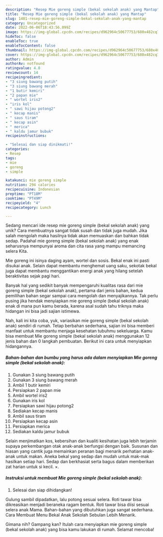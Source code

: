 ```yaml
---
description: "Resep Mie goreng simple (bekal sekolah anak) yang Mantap"
title: "Resep Mie goreng simple (bekal sekolah anak) yang Mantap"
slug: 1401-resep-mie-goreng-simple-bekal-sekolah-anak-yang-mantap
category: Uncategorized
date: 2022-06-06T18:43:56.099Z
image: https://img-global.cpcdn.com/recipes/d962964c50677753/680x482cq70/mie-goreng-simple-bekal-sekolah-anak-foto-resep-utama.jpg
hideToc: false
enableToc: true
enableTocContent: false
thumbnail: https://img-global.cpcdn.com/recipes/d962964c50677753/680x482cq70/mie-goreng-simple-bekal-sekolah-anak-foto-resep-utama.jpg
cover: https://img-global.cpcdn.com/recipes/d962964c50677753/680x482cq70/mie-goreng-simple-bekal-sekolah-anak-foto-resep-utama.jpg
author: Admin
authorAv: notfound
ratingvalue: 4.8
reviewcount: 14
recipeingredient:
- "3 siung bawang putih"
- "3 siung bawang merah"
- "1 butir kemiri"
- "2 papan mie"
- " wortel iris2"
- "iris kol"
- " sawi hijau potong2"
- " kecap manis"
- " saus tiram"
- " kecap asin"
- " merica"
- " kaldu jamur bubuk"
recipeinstructions:

- "Selesai dan siap dinikmati!"
categories:
- Resep
tags:
- mie
- goreng
- simple

katakunci: mie goreng simple 
nutrition: 294 calories
recipecuisine: Indonesian
preptime: "PT18M"
cooktime: "PT49M"
recipeyield: "4"
recipecategory: Lunch

---
```





Sedang mencari ide resep mie goreng simple (bekal sekolah anak) yang unik? Cara membuatnya sangat tidak susah dan tidak juga mudah. Jika salah mengolah maka hasilnya tidak akan memuaskan dan bahkan tidak sedap. Padahal mie goreng simple (bekal sekolah anak) yang enak seharusnya mempunyai aroma dan cita rasa yang mampu memancing selera Kita.





Mie goreng ini isinya daging ayam, wortel dan sosis. Bekal enak ini pasti disukai anak. Selain dapat membantu menghemat uang saku, sekotak bekal juga dapat membantu menggantikan energi anak yang hilang setelah beraktivitas sejak pagi hari.

Banyak hal yang sedikit banyak mempengaruhi kualitas rasa dari mie goreng simple (bekal sekolah anak), pertama dari jenis bahan, kedua pemilihan bahan segar sampai cara mengolah dan menyajikannya. Tak perlu pusing jika hendak menyiapkan mie goreng simple (bekal sekolah anak) enak di mana pun kamu berada, karena asal sudah tahu triknya maka hidangan ini bisa jadi sajian istimewa.






Nah, kali ini kita coba, yuk, variasikan mie goreng simple (bekal sekolah anak) sendiri di rumah. Tetap berbahan sederhana, sajian ini bisa memberi manfaat untuk membantu menjaga kesehatan tubuhmu sekeluarga. Kamu bisa membuat Mie goreng simple (bekal sekolah anak) menggunakan 12 jenis bahan dan 0 langkah pembuatan. Berikut ini cara untuk menyiapkan hidangannya.

<!--inarticleads1-->

##### Bahan-bahan dan bumbu yang harus ada dalam menyiapkan Mie goreng simple (bekal sekolah anak):

1. Gunakan 3 siung bawang putih
1. Gunakan 3 siung bawang merah
1. Ambil 1 butir kemiri
1. Persiapkan 2 papan mie
1. Ambil  wortel iris2
1. Gunakan iris kol
1. Persiapkan  sawi hijau potong2
1. Sediakan  kecap manis
1. Ambil  saus tiram
1. Persiapkan  kecap asin
1. Persiapkan  merica
1. Sediakan  kaldu jamur bubuk


Selain menjimatkan kos, kebersihan dan kualiti kesihatan juga lebih terjamin supaya perkembangan otak anak-anak berfungsi dengan baik. Susunan dan hiasan yang cantik juga memainkan peranan bagi menarik perhatian anak-anak untuk makan. Aneka bekal yang sedap dan mudah untuk mak-mak hasilkan setiap hari. Sedap dan berkhasiat serta bagus dalam memberikan zat harian untuk si kecil. ×. 

<!--inarticleads2-->

##### Instruksi untuk membuat Mie goreng simple (bekal sekolah anak):


1. Selesai dan siap dihidangkan!

Gulung sambil dipadatkan, lalu potong sesuai selera. Roti tawar bisa dikreasikan menjadi beraneka ragam bentuk. Roti tawar bisa diisi sesuai selera anak Mama. Bahan-bahan yang dibutuhkan juga sangat sederhana. Cara Membuat Menu Bekal Anak Sekolah Sebulan Lebih Menarik. 

Gimana nih? Gampang kan? Itulah cara menyiapkan mie goreng simple (bekal sekolah anak) yang bisa kamu lakukan di rumah. Selamat mencoba!
